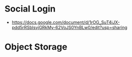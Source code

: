 # Social Login
- https://docs.google.com/document/d/1rOG_SuT4iJX-pdd5rRSblsvjGRkMy-62VoJS0YnBLw0/edit?usp=sharing

# Object Storage